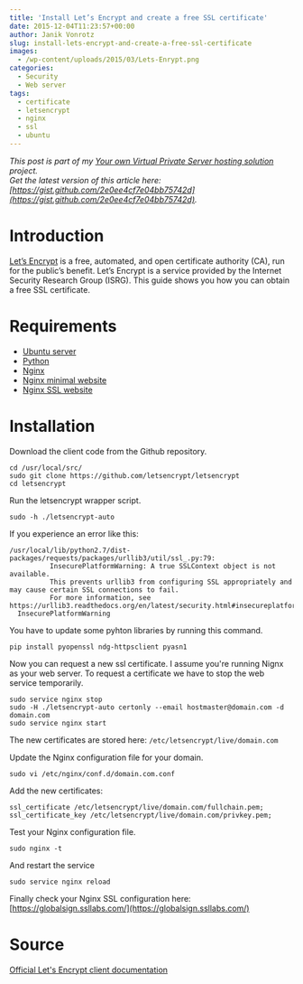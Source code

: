 ```yaml
---
title: 'Install Let’s Encrypt and create a free SSL certificate'
date: 2015-12-04T11:23:57+00:00
author: Janik Vonrotz
slug: install-lets-encrypt-and-create-a-free-ssl-certificate
images:
  - /wp-content/uploads/2015/03/Lets-Enrypt.png
categories:
  - Security
  - Web server
tags:
  - certificate
  - letsencrypt
  - nginx
  - ssl
  - ubuntu
---
```

*This post is part of my [Your own Virtual Private Server hosting solution](https://janikvonrotz.ch/your-own-virtual-private-server-hosting-solution/) project.*  
*Get the latest version of this article here: [https://gist.github.com/2e0ee4cf7e04bb75742d](https://gist.github.com/2e0ee4cf7e04bb75742d).*

# Introduction

[Let’s Encrypt](https://letsencrypt.org/) is a free, automated, and open certificate authority (CA), run for the public’s benefit. Let’s Encrypt is a service provided by the Internet Security Research Group (ISRG). This guide shows you how you can obtain a free SSL certificate.
<!--more-->
# Requirements

* [Ubuntu server](https://janikvonrotz.ch/2014/03/13/deploy-ubuntu-server/)
* [Python](https://janikvonrotz.ch/2015/10/22/install-python/)
* [Nginx](https://janikvonrotz.ch/2014/03/31/install-nginx/)
* [Nginx minimal website](https://janikvonrotz.ch/2014/04/01/nginx-minimal-website/)
* [Nginx SSL website](https://janikvonrotz.ch/2014/04/03/nginx-ssl-website/)

# Installation

Download the client code from the Github repository.

    cd /usr/local/src/
    sudo git clone https://github.com/letsencrypt/letsencrypt
    cd letsencrypt

Run the letsencrypt wrapper script.

    sudo -h ./letsencrypt-auto

If you experience an error like this:
```
/usr/local/lib/python2.7/dist-packages/requests/packages/urllib3/util/ssl_.py:79: 
          InsecurePlatformWarning: A true SSLContext object is not available. 
          This prevents urllib3 from configuring SSL appropriately and may cause certain SSL connections to fail. 
          For more information, see https://urllib3.readthedocs.org/en/latest/security.html#insecureplatformwarning.
  InsecurePlatformWarning
```

You have to update some pyhton libraries by running this command.

    pip install pyopenssl ndg-httpsclient pyasn1

Now you can request a new ssl certificate. I assume you're running Nignx as your web server. To request a certificate we have to stop the web service temporarily.

    sudo service nginx stop
    sudo -H ./letsencrypt-auto certonly --email hostmaster@domain.com -d domain.com
    sudo service nginx start

The new certificates are stored here: `/etc/letsencrypt/live/domain.com`

Update the Nginx configuration file for your domain.

    sudo vi /etc/nginx/conf.d/domain.com.conf

Add the new certificates:

    ssl_certificate /etc/letsencrypt/live/domain.com/fullchain.pem;
    ssl_certificate_key /etc/letsencrypt/live/domain.com/privkey.pem;

Test your Nginx configuration file.

    sudo nginx -t

And restart the service

    sudo service nginx reload

Finally check your Nginx SSL configuration here: [https://globalsign.ssllabs.com/](https://globalsign.ssllabs.com/)

# Source

[Official Let's Encrypt client documentation](https://letsencrypt.readthedocs.org/en/latest/)



